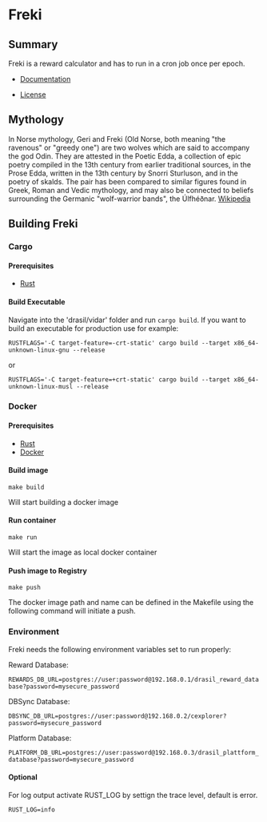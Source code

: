 # Freki

## Summary
Freki is a reward calculator and has to run in a cron job once per epoch.

* [Documentation](https://docs.drasil.io/reward-and-distribution/drasil-rewards-api/reward-information)

* [License]( https://www.drasil.io/licenses/LICENSE-1.0)

## Mythology
In Norse mythology, Geri and Freki (Old Norse, both meaning "the ravenous" or "greedy one") are two wolves which are said to accompany the god Odin. They are attested in the Poetic Edda, a collection of epic poetry compiled in the 13th century from earlier traditional sources, in the Prose Edda, written in the 13th century by Snorri Sturluson, and in the poetry of skalds. The pair has been compared to similar figures found in Greek, Roman and Vedic mythology, and may also be connected to beliefs surrounding the Germanic "wolf-warrior bands", the Úlfhéðnar.
[Wikipedia](https://en.wikipedia.org/wiki/Geri_and_Freki)


## Building Freki

### Cargo

#### Prerequisites
* [Rust](https://www.rust-lang.org/tools/install/)

#### Build Executable

Navigate into the 'drasil/vidar' folder and run `cargo build`. 
If you want to build an executable for production use for example: 

`RUSTFLAGS='-C target-feature=-crt-static' cargo build --target x86_64-unknown-linux-gnu --release`

or

`RUSTFLAGS='-C target-feature=+crt-static' cargo build --target x86_64-unknown-linux-musl --release`


### Docker

#### Prerequisites
* [Rust](https://www.rust-lang.org/tools/install/)
* [Docker](https://docs.docker.com/engine/install/)

#### Build image
```
make build
```
Will start building a docker image 

#### Run container
```
make run
```
Will start the image as local docker container 

#### Push image to Registry
```
make push
```
The docker image path and name can be defined in the Makefile using the following command will initiate a push. 


### Environment 
Freki needs the following environment variables set to run properly:

Reward Database: 

`REWARDS_DB_URL=postgres://user:password@192.168.0.1/drasil_reward_database?password=mysecure_password`


DBSync Database:

`DBSYNC_DB_URL=postgres://user:password@192.168.0.2/cexplorer?password=mysecure_password`


Platform Database:

`PLATFORM_DB_URL=postgres://user:password@192.168.0.3/drasil_plattform_database?password=mysecure_password`

#### Optional
For log output activate RUST_LOG by settign the trace level, default is error. 

`RUST_LOG=info`

